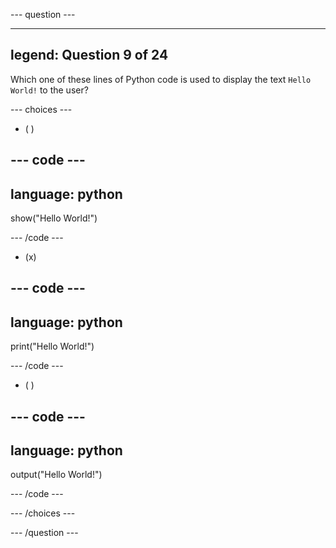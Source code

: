 --- question ---

---
legend: Question 9 of 24
---

Which one of these lines of Python code is used to display the text `Hello World!` to the user?

--- choices ---

- ( )

--- code ---
---
language: python
---
show("Hello World!")

--- /code ---

- (x)

--- code ---
---
language: python
---
print("Hello World!")

--- /code ---

- ( )

--- code ---
---
language: python
---
output("Hello World!")

--- /code ---

--- /choices ---

--- /question ---
